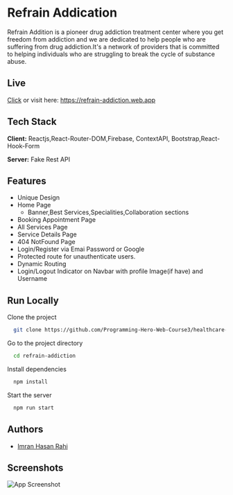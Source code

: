 
# Refrain Addication
Refrain Addition is a pioneer drug addiction treatment center where you get freedom from addiction and we are dedicated to help people who are suffering from drug addiction.It's a network of providers that is committed to helping individuals who are struggling to break the cycle of substance abuse.

## Live

[Click](https://refrain-addiction.web.app) or visit here: https://refrain-addiction.web.app

  
## Tech Stack

**Client:** Reactjs,React-Router-DOM,Firebase, ContextAPI, Bootstrap,React-Hook-Form

**Server:** Fake Rest API

  
## Features

- Unique Design
- Home Page 
    - Banner,Best Services,Specialities,Collaboration sections
- Booking Appointment Page
- All Services Page
- Service Details Page 
- 404 NotFound Page
- Login/Register via Emai Password or Google
- Protected route for unauthenticate users.
- Dynamic Routing
- Login/Logout Indicator on Navbar with profile Image(if have) and Username

## Run Locally

Clone the project

```bash
  git clone https://github.com/Programming-Hero-Web-Course3/healthcare-related-website-icerahi
```

Go to the project directory

```bash
  cd refrain-addiction
```

Install dependencies

```bash
  npm install
```

Start the server

```bash
  npm run start
```

  
## Authors

- [Imran Hasan Rahi](https://fb.com/icerahi)

  
## Screenshots

![App Screenshot](https://user-images.githubusercontent.com/32910469/137928015-0466790d-a1db-4ced-9dcb-67dcf02761c5.jpeg)

  